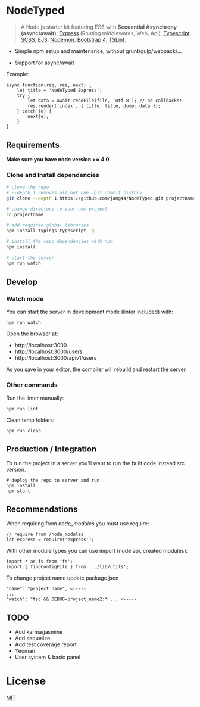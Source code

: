 
# NodeTyped

> A Node.js starter kit featuring ES6 with **Secuential Asynchrony (async/await)**,
[Express](http://expressjs.com/) (Routing middlewares, Web, Api),
[Typescript](http://www.typescriptlang.org/),
[SCSS](http://sass-lang.com/),
[EJS](https://github.com/mde/ejs),
[Nodemon](http://nodemon.io/),
[Bootstrap 4](http://v4-alpha.getbootstrap.com/),
[TSLint](https://palantir.github.io/tslint/).

* Simple npm setup and maintenance, without grunt/gulp/webpack/...

* Support for async/await

Example:

    async function(req, res, next) {
        let title = 'NodeTyped Express';
        try {
            let data = await readFile(file, 'utf-8'); // no callbacks!
            res.render('index', { title: title, dump: data });
        } catch (e) {
            next(e);
        }
    }

## Requirements

**Make sure you have node version >= 4.0**

### Clone and Install dependencies

```bash
# clone the repo
# --depth 1 removes all but one .git commit history
git clone --depth 1 https://github.com/jamg44/NodeTyped.git projectname

# change directory to your new project
cd projectname

# add required global libraries
npm install typings typescript -g

# install the repo dependencies with npm
npm install

# start the server
npm run watch
```

## Develop

### Watch mode

You can start the server in development mode (linter included) with:

    npm run watch

Open the browser at:
 * http://localhost:3000
 * http://localhost:3000/users
 * http://localhost:3000/apiv1/users

As you save in your editor, the compiler will rebuild and restart the server.

### Other commands

Run the linter manually:

    npm run lint


Clean temp folders:

    npm run clean

## Production / Integration

To run the project in a server you'll want to run the built code instead src version.

    # deploy the repo to server and run
    npm install
    npm start


## Recommendations

When requiring from _node_modules_ you must use require:

    // require from /node_modules
    let express = require('express');

With other module types you can use import (node api, created modules):

    import * as fs from 'fs';
    import { findConfigFile } from '../lib/utils';


To change project name update package.json

    "name": "project_name", <-----
    ...
    "watch": "tsc && DEBUG=project_name2:* ... <-----


## TODO

 * Add karma/jasmine
 * Add sequelize
 * Add test coverage report
 * Yeoman
 * User system & basic panel


# License
 [MIT](/LICENSE)
